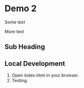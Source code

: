 # Demo 2

Some text

More text

## Sub Heading

## Local Development

1. Open index.html in your browser.
2. Testing.